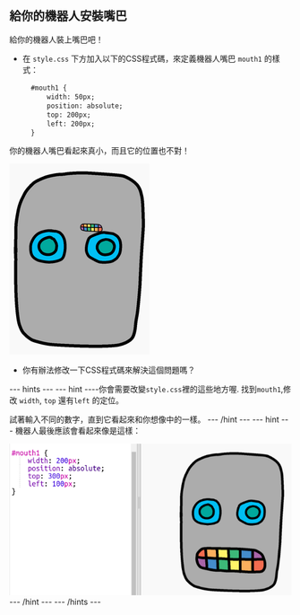 ## 給你的機器人安裝嘴巴

給你的機器人裝上嘴巴吧！

- 在 `style.css` 下方加入以下的CSS程式碼，來定義機器人嘴巴 `mouth1` 的樣式：
    
        #mouth1 {
            width: 50px;
            position: absolute;
            top: 200px;
            left: 200px;
        }
        

你的機器人嘴巴看起來真小，而且它的位置也不對！

![截圖](images/robot-mouth.png)

- 你有辦法修改一下CSS程式碼來解決這個問題嗎？

\--- hints \--- \--- hint \----你會需要改變`style.css`裡的這些地方喔. 找到`mouth1`,修改 `width`, `top` 還有`left` 的定位。

試著輸入不同的數字，直到它看起來和你想像中的一樣。 \--- /hint \--- \--- hint \--- 機器人最後應該會看起來像是這樣：

![截圖](images/robot-mouth-code.png) \--- /hint \--- \--- /hints \---